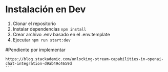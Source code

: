 
# Instalación en Dev


1. Clonar el repositorio
2. Instalar dependencias ```npm install```
3. Crear archivo .env basado en el .env.template
4. Ejecutar ```npm run start:dev```

#Pendiente por implementar
````
https://blog.stackademic.com/unlocking-stream-capabilities-in-openai-chat-integration-d9ab49c4659d
```
   
   
